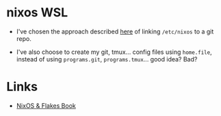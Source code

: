 # nixos WSL

- I've chosen the approach described
  [here](https://nixos-and-flakes.thiscute.world/nixos-with-flakes/other-useful-tips#managing-the-configuration-with-git)
of linking `/etc/nixos` to a git repo.

- I've also choose to create my git, tmux... config files using `home.file`,
  instead of using `programs.git`, `programs.tmux`... good idea? Bad?

# Links

- [NixOS & Flakes Book](https://nixos-and-flakes.thiscute.world/)



